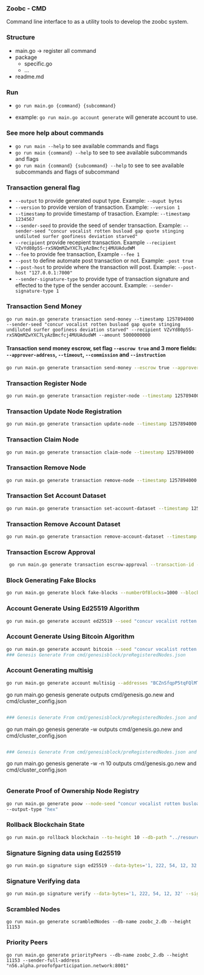 ### Zoobc - CMD

Command line interface to as a utility tools to develop the zoobc system.

### Structure

- main.go -> register all command
- package
  - specific.go
  - ...
- readme.md

### Run

- `go run main.go {command} {subcommand}`

- example: `go run main.go account generate` will generate account to use.

### See more help about commands

- `go run main --help` to see available commands and flags
- `go run main {command} --help` to see to see available subcommands and flags
- `go run main {command} {subcommand} --help` to see to see available subcommands and flags of subcommand

### Transaction general flag

- `--output` to provide generated ouput type. Example: `--ouput bytes`
- `--version` to provide version of transaction. Example: `--version 1`
- `--timestamp` to provide timestamp of trasaction. Example: `--timestamp 1234567`
- `--sender-seed` to provide the seed of sender transaction. Example: `--sender-seed "concur vocalist rotten busload gap quote stinging undiluted surfer goofiness deviation starved"`
- `--recipient` provide recepient transaction. Example `--recipient VZvYd80p5S-rxSNQmMZwYXC7LyAzBmcfcj4MUUAdudWM`
- `--fee` to provide fee transaction, Example `--fee 1`
- `--post` to define automate post transaction or not. Example: `-post true`
- `--post-host` to provide where the transaction will post. Example: `--post-host "127.0.0.1:7000"`
- `--sender-signature-type` to provide type of transaction signature and effected to the type of the sender account. Example: `--sender-signature-type 1`

### Transaction Send Money

```
go run main.go generate transaction send-money --timestamp 1257894000 --sender-seed "concur vocalist rotten busload gap quote stinging undiluted surfer goofiness deviation starved" --recipient VZvYd80p5S-rxSNQmMZwYXC7LyAzBmcfcj4MUUAdudWM --amount 5000000000
```

#### Transaction send money escrow, set flag `--escrow true` and 3 more fields: `--approver-address`, `--timeout`, `--commission` and `--instruction`

```bash
go run main.go generate transaction send-money --escrow true --approver-address BCZEGOb3WNx3fDOVf9ZS4EjvOIv_UeW4TVBQJ_6tHKlE --timeout 200 --sender-seed "execute beach inflict session course dance vanish cover lawsuit earth casino fringe waste warfare also habit skull donate window cannon scene salute dawn good" --amount 1111 --commission 111 --instruction "Check amount should be 111" --recipient nK_ouxdDDwuJiogiDAi_zs1LqeN7f5ZsXbFtXGqGc0Pd
```

### Transaction Register Node

```bash
go run main.go generate transaction register-node --timestamp 1257894000 --sender-seed "concur vocalist rotten busload gap quote stinging undiluted surfer goofiness deviation starved" --node-owner-account-address "VZvYd80p5S-rxSNQmMZwYXC7LyAzBmcfcj4MUUAdudWM" --node-seed "sprinkled sneak species pork outpost thrift unwind cheesy vexingly dizzy neurology neatness" --node-address "127.0.0.1:8001" --locked-balance 1000000000 --poow-hex "7233537248687a792d35726c71475f644f473258626a504263574f68445552495070465267675254732d327458d880d3d1e6d68a8afeaa2c030ce50b7562fca7b7cb2ddac419c6e2ee33e0a7030000004d4e8d33954aa3deee656de56289e77d17ba29baff32da82147500e354ceaacf6cdafd6437a1037f243574dbeb2b81f52dd459ae8f0ee2ce4cbc272f832"
```

### Transaction Update Node Registration

```bash
go run main.go generate transaction update-node --timestamp 1257894000 --sender-seed "concur vocalist rotten busload gap quote stinging undiluted surfer goofiness deviation starved" --node-owner-account-address VZvYd80p5S-rxSNQmMZwYXC7LyAzBmcfcj4MUUAdudWM --node-seed "sprinkled sneak species pork outpost thrift unwind cheesy vexingly dizzy neurology neatness" --node-address "127.0.0.1:8001" --locked-balance 10050000000000 --poow-hex "7233537248687a792d35726c71475f644f473258626a504263574f68445552495070465267675254732d327458d880d3d1e6d68a8afeaa2c030ce50b7562fca7b7cb2ddac419c6e2ee33e0a7030000004d4e8d33954aa3deee656de56289e77d17ba29baff32da82147500e354ceaacf6cdafd6437a1037f243574dbeb2b81f52dd459ae8f0ee2ce4cbc272f832"
```

### Transaction Claim Node

```bash
go run main.go generate transaction claim-node --timestamp 1257894000 --sender-seed "concur vocalist rotten busload gap quote stinging undiluted surfer goofiness deviation starved" --node-owner-account-address "VZvYd80p5S-rxSNQmMZwYXC7LyAzBmcfcj4MUUAdudWM" --node-seed "sprinkled sneak species pork outpost thrift unwind cheesy vexingly dizzy neurology neatness" --recipient "VZvYd80p5S-rxSNQmMZwYXC7LyAzBmcfcj4MUUAdudWM" --poow-hex "7233537248687a792d35726c71475f644f473258626a504263574f68445552495070465267675254732d327458d880d3d1e6d68a8afeaa2c030ce50b7562fca7b7cb2ddac419c6e2ee33e0a7030000004d4e8d33954aa3deee656de56289e77d17ba29baff32da82147500e354ceaacf6cdafd6437a1037f243574dbeb2b81f52dd459ae8f0ee2ce4cbc272f832"
```

### Transaction Remove Node

```bash
go run main.go generate transaction remove-node --timestamp 1257894000 --sender-seed "concur vocalist rotten busload gap quote stinging undiluted surfer goofiness deviation starved"  --node-seed "sprinkled sneak species pork outpost thrift unwind cheesy vexingly dizzy neurology neatness"
```

### Transaction Set Account Dataset

```bash
go run main.go generate transaction set-account-dataset --timestamp 1257894000 --sender-seed "concur vocalist rotten busload gap quote stinging undiluted surfer goofiness deviation starved" --recipient "VZvYd80p5S-rxSNQmMZwYXC7LyAzBmcfcj4MUUAdudWM" --property "Member" --value "Welcome to the jungle"
```

### Transaction Remove Account Dataset

```bash
go run main.go generate transaction remove-account-dataset --timestamp 1257894000 --sender-seed "concur vocalist rotten busload gap quote stinging undiluted surfer goofiness deviation starved" --recipient "VZvYd80p5S-rxSNQmMZwYXC7LyAzBmcfcj4MUUAdudWM" --property "Member" --value "Good Boy"
```

### Transaction Escrow Approval

```bash
 go run main.go generate transaction escrow-approval --transaction-id -2546596465476625657 --approval true --sender-seed "concur vocalist rotten busload gap quote stinging undiluted surfer goofiness deviation starved" --fee 111
```

### Block Generating Fake Blocks

```bash
go run main.go generate block fake-blocks --numberOfBlocks=1000 --blocksmithSecretPhrase='sprinkled sneak species pork outpost thrift unwind cheesy vexingly dizzy neurology neatness' --out='../resource/zoobc.db'
```

### Account Generate Using Ed25519 Algorithm

```bash
go run main.go generate account ed25519 --seed "concur vocalist rotten busload gap quote stinging undiluted surfer goofiness deviation starved" --use-slip10
```

### Account Generate Using Bitcoin Algorithm

```bash
go run main.go generate account bitcoin --seed "concur vocalist rotten busload gap quote stinging undiluted surfer goofiness deviation starved" --private-key-length 32 --public-key-format 1
### Genesis Generate From cmd/genesisblock/preRegisteredNodes.json

```

### Account Generating multisig

```bash
go run main.go generate account multisig --addresses "BCZnSfqpP5tqFQlMTYkDeBVFWnbyVK7vLr5ORFpTjgtN" --addresses "BCZD_VxfO2S9aziIL3cn_cXW7uPDVPOrnXuP98GEAUC7" --addresses "BCZKLvgUYZ1KKx-jtF9KoJskjVPvB9jpIjfzzI6zDW0J" —-min-sigs=2 --nonce=3
```

go run main.go genesis generate
outputs cmd/genesis.go.new and cmd/cluster_config.json

```bash

### Genesis Generate From cmd/genesisblock/preRegisteredNodes.json and resource/zoobc.db

```

go run main.go genesis generate -w
outputs cmd/genesis.go.new and cmd/cluster_config.json

```bash

### Genesis Generate From cmd/genesisblock/preRegisteredNodes.json and resource/zoobc.db, plus n random nodes registrations

```

go run main.go genesis generate -w -n 10
outputs cmd/genesis.go.new and cmd/cluster_config.json

```

```

### Generate Proof of Ownership Node Registry

```bash
go run main.go generate poow --node-seed "concur vocalist rotten busload gap quote stinging undiluted surfer goofiness deviation starved"   --node-owner-account-address "VZvYd80p5S-rxSNQmMZwYXC7LyAzBmcfcj4MUUAdudWM"  --db-node-path "../resource" --db-node-name "zoobc.db"
--output-type "hex"
```

### Rollback Blockchain State

```bash
go run main.go rollback blockchain --to-height 10 --db-path "../resource" --db-name "zoobc.db"
```

### Signature Signing data using Ed25519

```bash
go run main.go signature sign ed25519 --data-bytes='1, 222, 54, 12, 32' --use-slip10=true
```

### Signature Verifying data

```bash
go run main.go signature verify --data-bytes='1, 222, 54, 12, 32' --signature-hex=0000000063851d61318eaf923ff72457fd9b5716db9904aacbe53eb1bc25cd8a7bf2816c61402b0c52d4324e1336bae4ea28194d6f5c531292fd266e63a293519f20c20b --account-address=WI-u0jyKMGsPHk6K7eT1Utnxc6WiKehkIEs87Zf3fIsH
```

### Scrambled Nodes

```
go run main.go generate scrambledNodes --db-name zoobc_2.db --height 11153
```

### Priority Peers

```
go run main.go generate priorityPeers --db-name zoobc_2.db --height 11153 --sender-full-address "n56.alpha.proofofparticipation.network:8001"
```
